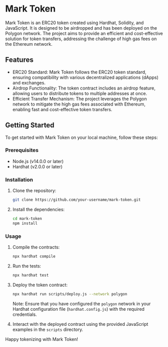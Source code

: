 # Mark Token

Mark Token is an ERC20 token created using Hardhat, Solidity, and JavaScript. It is designed to be airdropped and has been deployed on the Polygon network. The project aims to provide an efficient and cost-effective solution for token transfers, addressing the challenge of high gas fees on the Ethereum network.

## Features

- ERC20 Standard: Mark Token follows the ERC20 token standard, ensuring compatibility with various decentralized applications (dApps) and exchanges.
- Airdrop Functionality: The token contract includes an airdrop feature, allowing users to distribute tokens to multiple addresses at once.
- Efficient Transfer Mechanism: The project leverages the Polygon network to mitigate the high gas fees associated with Ethereum, enabling fast and cost-effective token transfers.

## Getting Started

To get started with Mark Token on your local machine, follow these steps:

### Prerequisites

- Node.js (v14.0.0 or later)
- Hardhat (v2.0.0 or later)

### Installation

1. Clone the repository:

   ```bash
   git clone https://github.com/your-username/mark-token.git
   ```

2. Install the dependencies:

   ```bash
   cd mark-token
   npm install
   ```

### Usage

1. Compile the contracts:

   ```bash
   npx hardhat compile
   ```

2. Run the tests:

   ```bash
   npx hardhat test
   ```

3. Deploy the token contract:

   ```bash
   npx hardhat run scripts/deploy.js --network polygon
   ```

   Note: Ensure that you have configured the `polygon` network in your Hardhat configuration file (`hardhat.config.js`) with the required credentials.

4. Interact with the deployed contract using the provided JavaScript examples in the `scripts` directory.


Happy tokenizing with Mark Token!
